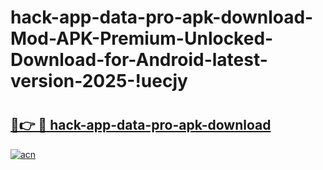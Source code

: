 # hack-app-data-pro-apk-download-Mod-APK-Premium-Unlocked-Download-for-Android-latest-version-2025-!uecjy

# <h2><a href="https://ohpdqu.esa.edu.pl?title=hack-app-data-pro-apk-download&ref=uecjy">🔗👉 🔴 hack-app-data-pro-apk-download</a></h2>

[![acn](https://github.com/user-attachments/assets/0f9c940e-d8b0-45ae-aac7-cd30a18b3e1c)](https://ohpdqu.esa.edu.pl?title=hack-app-data-pro-apk-download&ref=uecjy)

